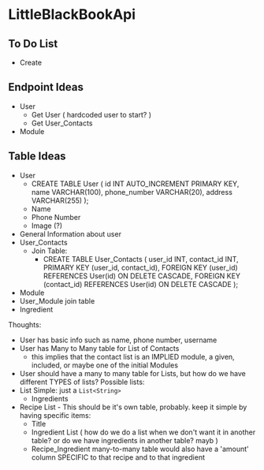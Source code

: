 # LittleBlackBookApi

## To Do List

- Create






## Endpoint Ideas
- User
  - Get User ( hardcoded user to start? )
  - Get User_Contacts
- Module


## Table Ideas
- User
  - CREATE TABLE User (
    id INT AUTO_INCREMENT PRIMARY KEY,
    name VARCHAR(100),
    phone_number VARCHAR(20),
    address VARCHAR(255)
    );
  - Name
  - Phone Number
  - Image (?)
- General Information about user
- User_Contacts
  - Join Table:
    - CREATE TABLE User_Contacts (
      user_id INT,
      contact_id INT,
      PRIMARY KEY (user_id, contact_id),
      FOREIGN KEY (user_id) REFERENCES User(id) ON DELETE CASCADE,
      FOREIGN KEY (contact_id) REFERENCES User(id) ON DELETE CASCADE
      );
- Module
- User_Module join table
- Ingredient



Thoughts:

- User has basic info such as name, phone number, username
- User has Many to Many table for List of Contacts
  - this implies that the contact list is an IMPLIED module, a given, included, or maybe one of the initial Modules
- User should have a many to many table for Lists, but how do we have different TYPES of lists?
Possible lists:
- List Simple: just a `List<String>`
  - Ingredients
- Recipe List - This should be it's own table, probably. keep it simple by having specific items:
  - Title
  - Ingredient List ( how do we do a list when we don't want it in another table? or do we have ingredients in another table? mayb )
  - Recipe_Ingredient many-to-many table would also have a 'amount' column SPECIFIC to that recipe and to that ingredient
